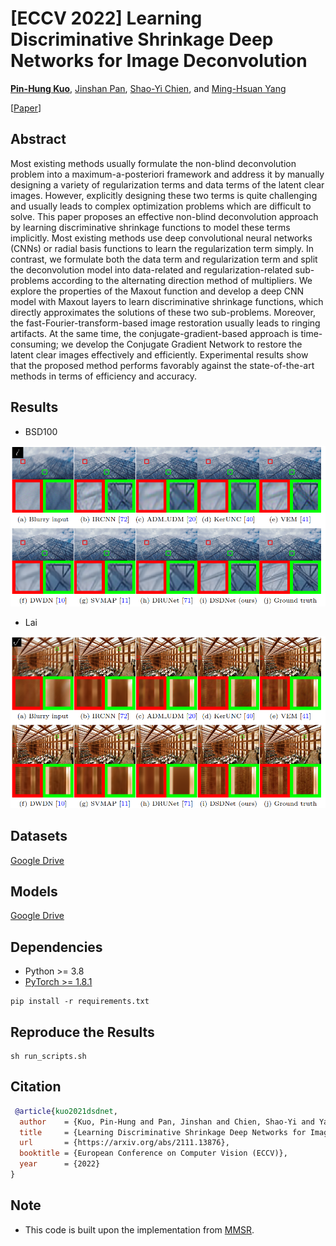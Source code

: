 # [ECCV 2022] Learning Discriminative Shrinkage Deep Networks for Image Deconvolution



[**Pin-Hung Kuo**](https://setsunil.github.io/), [Jinshan Pan](https://jspan.github.io/), [Shao-Yi Chien](https://www.ee.ntu.edu.tw/profile1.php?teacher_id=943013&p=3), and [Ming-Hsuan Yang](https://faculty.ucmerced.edu/mhyang/)  


[[Paper](https://arxiv.org/pdf/2111.13876.pdf)]

Abstract
----------
Most existing methods usually formulate the non-blind deconvolution problem into a maximum-a-posteriori framework and address it by manually designing a variety of regularization terms and data terms of the latent clear images. However, explicitly designing these two terms is quite challenging and usually leads to complex optimization problems which are difficult to solve. This paper proposes an effective non-blind deconvolution approach by learning discriminative shrinkage functions to model these terms implicitly. Most existing methods use deep convolutional neural networks (CNNs) or radial basis functions to learn the regularization term simply. In contrast, we formulate both the data term and regularization term and split the deconvolution model into data-related and regularization-related sub-problems according to the alternating direction method of multipliers. We explore the properties of the Maxout function and develop a deep CNN model with Maxout layers to learn discriminative shrinkage functions, which directly approximates the solutions of these two sub-problems. Moreover, the fast-Fourier-transform-based image restoration usually leads to ringing artifacts. At the same time, the conjugate-gradient-based approach is time-consuming; we develop the Conjugate Gradient Network to restore the latent clear images effectively and efficiently. Experimental results show that the proposed method performs favorably against the state-of-the-art methods in terms of efficiency and accuracy.


Results
----------
* BSD100
 <img src="fig/EV1.png" width="800px"/>

* Lai
 <img src="fig/EV2.png" width="800px"/>

Datasets
----------
[Google Drive](https://drive.google.com/file/d/1xfDQ0OUmw8T5kralu-AhQ-eqPNZquUhc/view?usp=sharing)


Models
----------
[Google Drive](https://drive.google.com/file/d/1FHynxgJSXtTCQQVVSMcafwesNekSRrcG/view?usp=sharing)


Dependencies
----------
- Python >= 3.8  
- [PyTorch >= 1.8.1](https://pytorch.org)
```
pip install -r requirements.txt
```

Reproduce the Results
----------
```
sh run_scripts.sh
```



Citation
----------
```BibTex
 @article{kuo2021dsdnet,
  author    = {Kuo, Pin-Hung and Pan, Jinshan and Chien, Shao-Yi and Yang, Ming-Hsuan},
  title     = {Learning Discriminative Shrinkage Deep Networks for Image Deconvolution},
  url       = {https://arxiv.org/abs/2111.13876},
  booktitle = {European Conference on Computer Vision (ECCV)},
  year      = {2022}
}
```


## Note
- This code is built upon the implementation from [MMSR](https://github.com/andreas128/mmsr).
